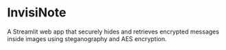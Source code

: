 # InvisiNote
A Streamlit web app that securely hides and retrieves encrypted messages inside images using steganography and AES encryption.
